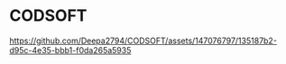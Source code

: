 # CODSOFT
https://github.com/Deepa2794/CODSOFT/assets/147076797/135187b2-d95c-4e35-bbb1-f0da265a5935
